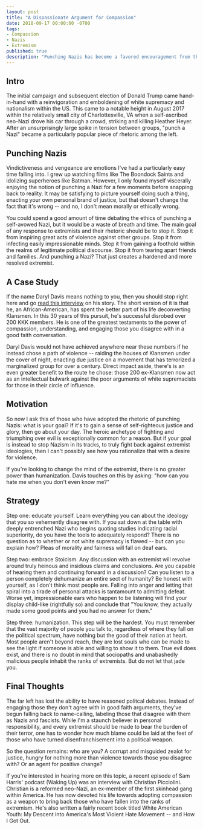 ```yaml
---
layout: post
title: "A Dispassionate Argument for Compassion"
date: 2018-09-17 00:00:00 -0700
tags: 
- Compassion
- Nazis
- Extremism
published: true
description: "Punching Nazis has become a favored encouragement from those on the left -- so much so that groups like antifa have sprung into the national spotlight for their adoption of it. While it is certainly ethically questionable it's also something far worse: exceedingly ineffective."
---
```


## Intro

The initial campaign and subsequent election of Donald Trump came hand-in-hand with a reinvigoration and emboldening of white supremacy and nationalism within the US. This came to a notable height in August 2017 within the relatively small city of Charlottesville, VA when a self-ascribed neo-Nazi drove his car through a crowd, striking and killing Heather Heyer. After an unsurprisingly large spike in tension between groups, "punch a Nazi" became a particularly popular piece of rhetoric among the left.

## Punching Nazis

Vindictiveness and vengeance are emotions I've had a particularly easy time falling into. I grew up watching films like The Boondock Saints and idolizing superheroes like Batman. However, I only found myself viscerally enjoying the notion of punching a Nazi for a few moments before snapping back to reality. It may be satisfying to picture yourself doing such a thing, enacting your own personal brand of justice, but that doesn't change the fact that it's wrong -- and no, I don't mean morally or ethically wrong.

You could spend a good amount of time debating the ethics of punching a self-avowed Nazi, but it would be a waste of breath and time. The main goal of any response to extremists and their rhetoric should be to stop it. Stop it from inspiring great acts of violence against other groups. Stop it from infecting easily impressionable minds. Stop it from gaining a foothold within the realms of legitimate political discourse. Stop it from tearing apart friends and families. And punching a Nazi? That just creates a hardened and more resolved extremist.

## A Case Study

If the name Daryl Davis means nothing to you, then you should stop right here and go [read this interview](https://www.npr.org/2017/08/20/544861933/how-one-man-convinced-200-ku-klux-klan-members-to-give-up-their-robes) on his story. The short version of it is that he, an African-American, has spent the better part of his life deconverting Klansmen. In this 30 years of this pursuit, he's successful disrobed over 200 KKK members. He is one of the greatest testaments to the power of compassion, understanding, and engaging those you disagree with in a good faith conversation.

Daryl Davis would not have achieved anywhere near these numbers if he instead chose a path of violence -- raiding the houses of Klansmen under the cover of night, enacting due justice on a movement that has terrorized a marginalized group for over a century. Direct impact aside, there's is an even greater benefit to the route he chose: those 200 ex-Klansmen now act as an intellectual bulwark against the poor arguments of white supremacists for those in their circle of influence.

## Motivation

So now I ask this of those who have adopted the rhetoric of punching Nazis: what is your goal? If it's to gain a sense of self-righteous justice and glory, then go about your day. The heroic archetype of fighting and triumphing over evil is exceptionally common for a reason. But if your goal is instead to stop Nazism in its tracks, to truly fight back against extremist ideologies, then I can't possibly see how you rationalize that with a desire for violence.

If you're looking to change the mind of the extremist, there is no greater power than humanization. Davis touches on this by asking: "how can you hate me when you don't even know me?" 

## Strategy

Step one: educate yourself. Learn everything you can about the ideology that you so vehemently disagree with. If you sat down at the table with deeply entrenched Nazi who begins quoting studies indicating racial superiority, do you have the tools to adequately respond? There is no question as to whether or not white supremacy is flawed -- but can you explain how? Pleas of morality and fairness will fall on deaf ears. 

Step two: embrace Stoicism. Any discussion with an extremist will revolve around truly heinous and insidious claims and conclusions. Are you capable of hearing them and continuing forward in a discussion? Can you listen to a person completely dehumanize an entire sect of humanity? Be honest with yourself, as I don't think most people are. Falling into anger and letting that spiral into a tirade of personal attacks is tantamount to admitting defeat. Worse yet, impressionable ears who happen to be listening will find your display child-like (rightfully so) and conclude that "You know, they actually made some good points and you had no answer for them."

Step three: humanization. This step will be the hardest. You must remember that the vast majority of people you talk to, regardless of where they fall on the political spectrum, have nothing but the good of their nation at heart. Most people aren't beyond reach, they are lost souls who can be made to see the light if someone is able and willing to show it to them. True evil does exist, and there is no doubt in mind that sociopaths and unabashedly malicious people inhabit the ranks of extremists. But do not let that jade you.

## Final Thoughts

The far left has lost the ability to have reasoned politcal debates. Instead of engaging those they don't agree with in good faith arguments, they've begun falling back to name-calling, labeling those that disagree with them as Nazis and fascists. While I'm a staunch believer in personal responsibility, and every extremist should be made to bear the burden of their terror, one has to wonder how much blame could be laid at the feet of those who have turned disenfranchisement into a political weapon. 

So the question remains: who are you? A corrupt and misguided zealot for justice, hungry for nothing more than violence towards those you disagree with? Or an agent for positive change?

If you're interested in hearing more on this topic, a recent episode of Sam Harris' podcast (Waking Up) was an interview with Christian Picciolini. Christian is a reformed neo-Nazi, an ex-member of the first skinhead gang within America. He has now devoted his life towards adopting compassion as a weapon to bring back those who have fallen into the ranks of extremism. He's also written a fairly recent book titled White American Youth: My Descent into America's Most Violent Hate Movement -- and How I Got Out. 